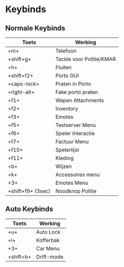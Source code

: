 

# Keybinds

## Normale Keybinds

| Toets | Werking |
|---|---|
| +m+ | Telefoon |
| +shift+g+ | Tackle voor Politie/KMAR |
| +h+ | Fluiten |
| +shift+f2+ | Porto GUI |
| +caps-lock+ | Praten in Porto|
| +right-alt+ |Fake porto praten|
| +f1+ | Wapen Attachments |
| +f2+ | Inventory |
| +f3+ | Emotes |
| +f5+ | Testserver Menu |
| +f6+ | Speler Interactie |
| +f7+ | Factuur Menu |
| +f10+ | Spelerlijst |
| +f11+ | Kleding |
| +b+ | Wijzen|
| +k+ | Accessoires menu |
| +3+ | Emotes Menu|
| +shift+f9+ (3sec) | Noodknop Politie |

## Auto Keybinds

| Toets | Werking |
|---|---|
| +u+ | Auto Lock |
| +l+ | Kofferbak |
| +3+ | Car Menu |
| +shift+b+ | Drift-mode|